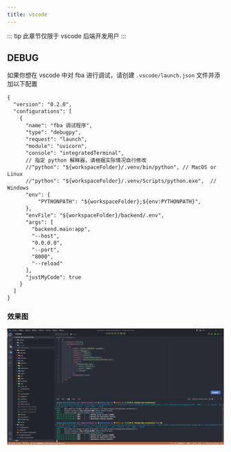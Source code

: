 ```yaml
---
title: vscode
---
```


::: tip
此章节仅限于 vscode 后端开发用户
:::

## DEBUG

如果你想在 vscode 中对 fba 进行调试，请创建 `.vscode/launch.json` 文件并添加以下配置

```json5
{
  "version": "0.2.0",
  "configurations": [
    {
      "name": "fba 调试程序",
      "type": "debugpy",
      "request": "launch",
      "module": "uvicorn",
      "console": "integratedTerminal",
      // 指定 python 解释器，请根据实际情况自行修改
      //"python": "${workspaceFolder}/.venv/bin/python", // MacOS or Linux
      //"python": "${workspaceFolder}/.venv/Scripts/python.exe",  // Windows
      "env": {
          "PYTHONPATH": "${workspaceFolder};${env:PYTHONPATH}",
      },
      "envFile": "${workspaceFolder}/backend/.env",
      "args": [
        "backend.main:app",
        "--host",
        "0.0.0.0",
        "--port",
        "8000",
        "--reload"
      ],
      "justMyCode": true
    }
  ]
}
```

### 效果图

![vscode 调试](/images/vscode_debug.png)
